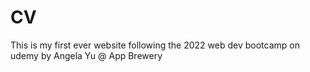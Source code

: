 # CV

This is my first ever website following the 2022 web dev bootcamp on udemy by Angela Yu @ App Brewery
